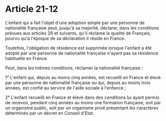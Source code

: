 # Article 21-12

L'enfant qui a fait l'objet d'une adoption simple par une personne de nationalité française peut, jusqu'à sa majorité, déclarer, dans les conditions prévues aux articles 26 et suivants, qu'il réclame la qualité de Français, pourvu qu'à l'époque de sa déclaration il réside en France.

Toutefois, l'obligation de résidence est supprimée lorsque l'enfant a été adopté par une personne de nationalité française n'ayant pas sa résidence habituelle en France.

Peut, dans les mêmes conditions, réclamer la nationalité française :

1° L'enfant qui, depuis au moins cinq années, est recueilli en France et élevé par une personne de nationalité française ou qui, depuis au moins trois années, est confié au service de l'aide sociale à l'enfance ;

2° L'enfant recueilli en France et élevé dans des conditions lui ayant permis de recevoir, pendant cinq années au moins une formation française, soit par un organisme public, soit par un organisme privé présentant les caractères déterminés par un décret en Conseil d'Etat.
